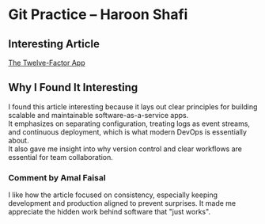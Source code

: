 
# Git Practice – Haroon Shafi

## Interesting Article
[The Twelve-Factor App](https://12factor.net/)

## Why I Found It Interesting
I found this article interesting because it lays out clear principles for building scalable and maintainable software-as-a-service apps.  
It emphasizes on separating configuration, treating logs as event streams, and continuous deployment, which is what modern DevOps is essentially about.  
It also gave me insight into why version control and clear workflows are essential for team collaboration.

### Comment by Amal Faisal

I like how the article focused on consistency, especially keeping development and production aligned to prevent surprises. It made me appreciate the hidden work behind software that "just works".